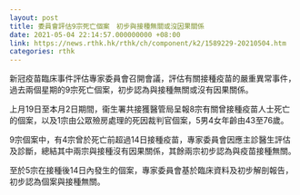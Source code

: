 ```yaml
---
layout: post
title: 委員會評估9宗死亡個案　初步與接種無關或沒因果關係
date: 2021-05-04 22:14:57.000000000 +08:00
link: https://news.rthk.hk/rthk/ch/component/k2/1589229-20210504.htm
categories: rthk
---
```


新冠疫苗臨床事件評估專家委員會召開會議，評估有關接種疫苗的嚴重異常事件，過去兩個星期的9宗死亡個案，初步認為與接種無關或沒有因果關係。

上月19日至本月2日期間，衞生署共接獲醫管局呈報8宗有關曾接種疫苗人士死亡的個案，以及1宗由公眾殮房處理的死因裁判官個案，5男4女年齡由43至76歲。

9宗個案中，有4宗曾於死亡前超過14日接種疫苗，專家委員會因應主診醫生評估及診斷，總結其中兩宗與接種沒有因果關係，其餘兩宗初步認為與疫苗接種無關。

至於5宗在接種後14日內發生的個案，專家委員會基於臨床資料及初步解剖報告，初步認為個案與接種無關。
